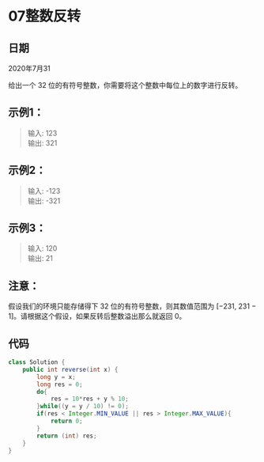 # 07整数反转 

## 日期
2020年7月31

给出一个 32 位的有符号整数，你需要将这个整数中每位上的数字进行反转。


## 示例1：
>输入: 123  
输出: 321

## 示例2：
>输入: -123  
输出: -321

## 示例3：
>输入: 120  
输出: 21

## 注意：
假设我们的环境只能存储得下 32 位的有符号整数，则其数值范围为 [−231,  231 − 1]。请根据这个假设，如果反转后整数溢出那么就返回 0。

## 代码
```java
class Solution {
    public int reverse(int x) {
        long y = x;
        long res = 0;
        do{
            res = 10*res + y % 10;
        }while((y = y / 10) != 0);
        if(res < Integer.MIN_VALUE || res > Integer.MAX_VALUE){
            return 0;
        }
        return (int) res;
    }
}
```
